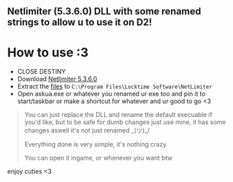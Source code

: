 ## Netlimiter (5.3.6.0) DLL with some renamed strings to allow u to use it on D2!

# How to use :3
- CLOSE DESTINY
- Download [Netlimiter 5.3.6.0](https://download.netlimiter.com/nl/netlimiter-5.3.6.0.exe)
- Extract the [files](https://img.grr.ovh/rina/y7F) to `C:\Program Files\Locktime Software\NetLimiter`
- Open askua.exe or whatever you renamed ur exe too and pin it to start/taskbar or make a shortcut for whatever and ur good to go <3

> You can just replace the DLL and rename the default execuable if you'd like, but to be safe for dumb changes just use mine, it has some changes aswell it's not just renamed \_(ツ)_/
> 
> Everything done is very simple, it's nothing crazy
>
> You can open it ingame, or whenever you want btw




enjoy cuties <3
